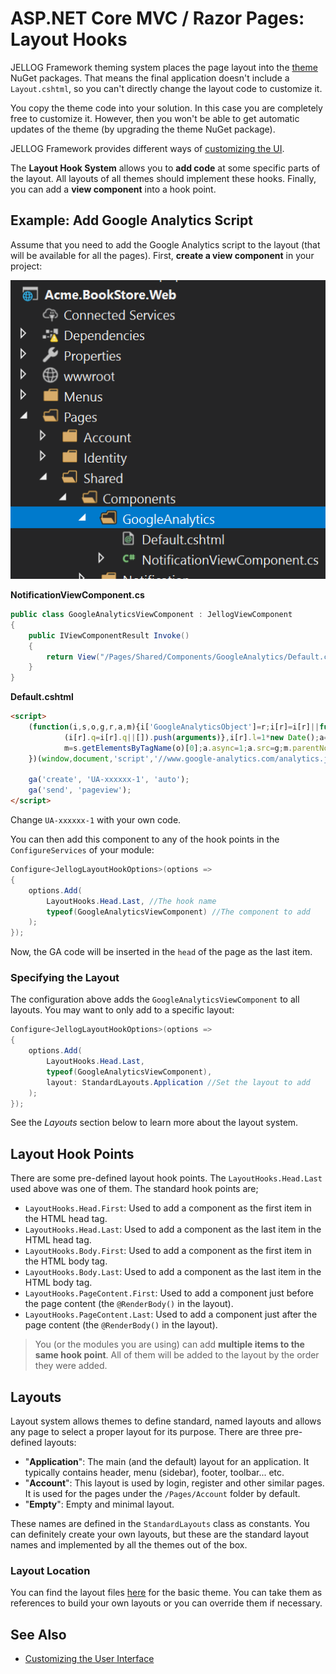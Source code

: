# ASP.NET Core MVC / Razor Pages: Layout Hooks

JELLOG Framework theming system places the page layout into the [theme](Theming.md) NuGet packages. That means the final application doesn't include a `Layout.cshtml`, so you can't directly change the layout code to customize it.

You copy the theme code into your solution. In this case you are completely free to customize it. However, then you won't be able to get automatic updates of the theme (by upgrading the theme NuGet package).

JELLOG Framework provides different ways of [customizing the UI](Customization-User-Interface.md).

The **Layout Hook System** allows you to **add code** at some specific parts of the layout. All layouts of all themes should implement these hooks. Finally, you can add a **view component** into a hook point.

## Example: Add Google Analytics Script

Assume that you need to add the Google Analytics script to the layout (that will be available for all the pages). First, **create a view component** in your project:

![bookstore-google-analytics-view-component](../../images/bookstore-google-analytics-view-component.png)

**NotificationViewComponent.cs**

````csharp
public class GoogleAnalyticsViewComponent : JellogViewComponent
{
    public IViewComponentResult Invoke()
    {
        return View("/Pages/Shared/Components/GoogleAnalytics/Default.cshtml");
    }
}
````

**Default.cshtml**

````html
<script>
    (function(i,s,o,g,r,a,m){i['GoogleAnalyticsObject']=r;i[r]=i[r]||function(){
            (i[r].q=i[r].q||[]).push(arguments)},i[r].l=1*new Date();a=s.createElement(o),
            m=s.getElementsByTagName(o)[0];a.async=1;a.src=g;m.parentNode.insertBefore(a,m)
    })(window,document,'script','//www.google-analytics.com/analytics.js','ga');

    ga('create', 'UA-xxxxxx-1', 'auto');
    ga('send', 'pageview');
</script>
````

Change `UA-xxxxxx-1` with your own code.

You can then add this component to any of the hook points in the `ConfigureServices` of your module:

````csharp
Configure<JellogLayoutHookOptions>(options =>
{
    options.Add(
        LayoutHooks.Head.Last, //The hook name
        typeof(GoogleAnalyticsViewComponent) //The component to add
    );
});
````

Now, the GA code will be inserted in the `head` of the page as the last item.

### Specifying the Layout

The configuration above adds the `GoogleAnalyticsViewComponent` to all layouts. You may want to only add to a specific layout:

````csharp
Configure<JellogLayoutHookOptions>(options =>
{
    options.Add(
        LayoutHooks.Head.Last,
        typeof(GoogleAnalyticsViewComponent),
        layout: StandardLayouts.Application //Set the layout to add
    );
});
````

See the *Layouts* section below to learn more about the layout system.

## Layout Hook Points

There are some pre-defined layout hook points. The `LayoutHooks.Head.Last` used above was one of them. The standard hook points are;

* `LayoutHooks.Head.First`: Used to add a component as the first item in the HTML head tag.
* `LayoutHooks.Head.Last`: Used to add a component as the last item in the HTML head tag.
* `LayoutHooks.Body.First`: Used to add a component as the first item in the HTML body tag.
* `LayoutHooks.Body.Last`: Used to add a component as the last item in the HTML body tag.
* `LayoutHooks.PageContent.First`: Used to add a component just before the page content (the `@RenderBody()` in the layout).
* `LayoutHooks.PageContent.Last`: Used to add a component just after the page content (the `@RenderBody()` in the layout).

> You (or the modules you are using) can add **multiple items to the same hook point**. All of them will be added to the layout by the order they were added.

## Layouts

Layout system allows themes to define standard, named layouts and allows any page to select a proper layout for its purpose. There are three pre-defined layouts:

* "**Application**": The main (and the default) layout for an application. It typically contains header, menu (sidebar), footer, toolbar... etc. 
* "**Account**": This layout is used by login, register and other similar pages. It is used for the pages under the `/Pages/Account` folder by default.
* "**Empty**": Empty and minimal layout.

These names are defined in the `StandardLayouts` class as constants. You can definitely create your own layouts, but these are the standard layout names and implemented by all the themes out of the box.

### Layout Location

You can find the layout files [here](https://github.com/jellogframework/jellog/blob/dev/modules/basic-theme/src/DataGap.Jellog.AspNetCore.Mvc.UI.Theme.Basic/Themes/Basic/Layouts) for the basic theme. You can take them as references to build your own layouts or you can override them if necessary.

## See Also

* [Customizing the User Interface](Customization-User-Interface.md)